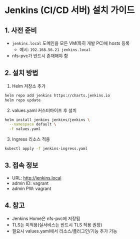 # Jenkins (CI/CD 서버) 설치 가이드

## 1. 사전 준비
- `jenkins.local` 도메인을 모든 VM(특히 개발 PC)에 hosts 등록
  - 예시: `192.168.56.21 jenkins.local`
- nfs-pvc가 반드시 존재해야 함

## 2. 설치 방법

1. Helm 저장소 추가
```bash
helm repo add jenkins https://charts.jenkins.io
helm repo update
```

2. values.yaml 커스터마이즈 후 설치
```bash
helm install jenkins jenkins/jenkins \
  --namespace default \
  -f values.yaml
```

3. Ingress 리소스 적용
```bash
kubectl apply -f jenkins-ingress.yaml
```

## 3. 접속 정보
- URL: http://jenkins.local
- admin ID: vagrant
- admin PW: vagrant

## 4. 참고
- Jenkins Home은 nfs-pvc에 저장됨
- TLS는 미적용(실서비스는 반드시 TLS 적용 권장)
- 필요시 values.yaml에서 리소스/플러그인/기능 추가 가능
